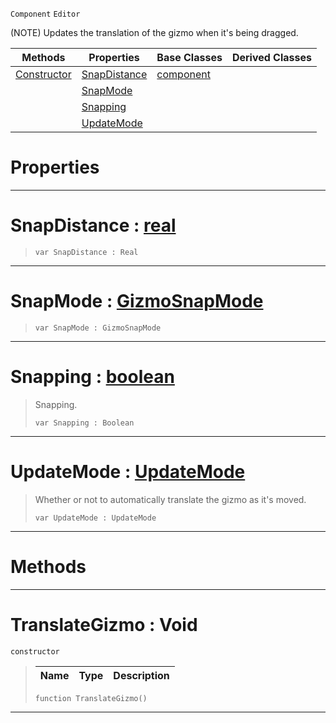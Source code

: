  `Component` `Editor`



(NOTE) Updates the translation of the gizmo when it's being dragged.

|Methods|Properties|Base Classes|Derived Classes|
|---|---|---|---|
|[ Constructor](https://github.com/zeroengineteam/ZeroDocs/blob/master/code_reference/class_reference/translategizmo.markdown#translategizmo-void)|[ SnapDistance](https://github.com/zeroengineteam/ZeroDocs/blob/master/code_reference/class_reference/translategizmo.markdown#snapdistance-zero-engine)|[component](https://github.com/zeroengineteam/ZeroDocs/blob/master/code_reference/class_reference/component.markdown)| |
| |[ SnapMode](https://github.com/zeroengineteam/ZeroDocs/blob/master/code_reference/class_reference/translategizmo.markdown#snapmode-zero-engine-doc)| | |
| |[ Snapping](https://github.com/zeroengineteam/ZeroDocs/blob/master/code_reference/class_reference/translategizmo.markdown#snapping-zero-engine-doc)| | |
| |[ UpdateMode](https://github.com/zeroengineteam/ZeroDocs/blob/master/code_reference/class_reference/translategizmo.markdown#updatemode-zero-engine-d)| | |


 #  Properties


---  
 #  SnapDistance : [real](https://github.com/zeroengineteam/ZeroDocs/blob/master/code_reference/zilch_base_types/real.markdown)

> 
> ``` lang=cpp, name=Zilch
> var SnapDistance : Real


---  
 #  SnapMode : [GizmoSnapMode](https://github.com/zeroengineteam/ZeroDocs/blob/master/code_reference/enum_reference.markdown#gizmosnapmode)

> 
> ``` lang=cpp, name=Zilch
> var SnapMode : GizmoSnapMode


---  
 #  Snapping : [boolean](https://github.com/zeroengineteam/ZeroDocs/blob/master/code_reference/zilch_base_types/boolean.markdown)

> Snapping.
> ``` lang=cpp, name=Zilch
> var Snapping : Boolean


---  
 #  UpdateMode : [UpdateMode](https://github.com/zeroengineteam/ZeroDocs/blob/master/code_reference/enum_reference.markdown#updatemode)

> Whether or not to automatically translate the gizmo as it's moved.
> ``` lang=cpp, name=Zilch
> var UpdateMode : UpdateMode


---  
 #  Methods


---  
 #  TranslateGizmo : Void

 `constructor`

> 
> |Name|Type|Description|
> |---|---|---|
> ``` lang=cpp, name=Zilch
> function TranslateGizmo()
> ``` 


---  
 

 